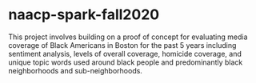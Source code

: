# naacp-spark-fall2020
This project involves building on a proof of concept for evaluating media coverage of Black Americans in Boston for the past 5 years including sentiment analysis, levels of overall coverage, homicide coverage, and unique topic words used around black people and predominantly black neighborhoods and sub-neighborhoods.

